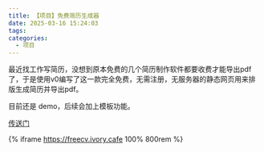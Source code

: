 ```yaml
---
title: 【项目】免费简历生成器
date: 2025-03-16 15:24:03
tags:
categories:
  - 项目
---
```


最近找工作写简历，没想到原本免费的几个简历制作软件都要收费才能导出pdf了，于是使用v0编写了这一款完全免费，无需注册，无服务器的静态网页用来排版生成简历并导出pdf。

目前还是 demo，后续会加上模板功能。

[传送门](https://freecv.ivory.cafe)

{% iframe https://freecv.ivory.cafe 100% 800rem %}
